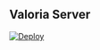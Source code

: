 ## Valoria Server
[![Deploy](https://www.herokucdn.com/deploy/button.svg)](https://heroku.com/deploy)
